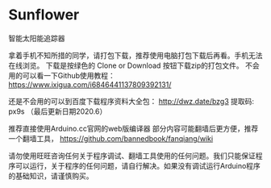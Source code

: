 # Sunflower
 智能太阳能追踪器

拿着手机不知所措的同学，请打包下载，推荐使用电脑打包下载后再看。手机无法在线浏览。 下载是按绿色的 Clone or Download 按钮下载zip的打包文件。 不会用的可以看一下Github使用教程： https://www.ixigua.com/i6846441137809392131/

还是不会用的可以到百度下载程序资料大全包： http://dwz.date/bzg3 提取码: px9s （最后更新日期2020.6）

推荐直接使用Arduino.cc官网的web版编译器 部分内容可能翻墙后更方便，推荐一个翻墙工具， https://github.com/bannedbook/fanqiang/wiki

请勿使用旺旺咨询任何关于程序调试、翻墙工具使用的任何问题。我们只能保证程序可以运行，关于程序的任何问题，请自行解决。如果没有调试运行Arduino程序的基础知识，请谨慎购买。
